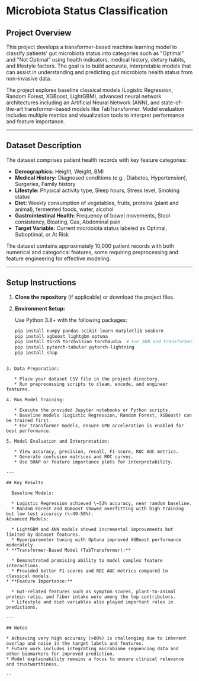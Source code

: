 

# Microbiota Status Classification

## Project Overview
This project develops a transformer-based machine learning model to classify patients' gut microbiota status into categories such as "Optimal" and "Not Optimal" using health indicators, medical history, dietary habits, and lifestyle factors. The goal is to build accurate, interpretable models that can assist in understanding and predicting gut microbiota health status from non-invasive data.

The project explores baseline classical models (Logistic Regression, Random Forest, XGBoost, LightGBM), advanced neural network architectures including an Artificial Neural Network (ANN), and state-of-the-art transformer-based models like TabTransformer. Model evaluation includes multiple metrics and visualization tools to interpret performance and feature importance.

---

## Dataset Description
The dataset comprises patient health records with key feature categories:

- **Demographics:** Height, Weight, BMI  
- **Medical History:** Diagnosed conditions (e.g., Diabetes, Hypertension), Surgeries, Family history  
- **Lifestyle:** Physical activity type, Sleep hours, Stress level, Smoking status  
- **Diet:** Weekly consumption of vegetables, fruits, proteins (plant and animal), fermented foods, water, alcohol  
- **Gastrointestinal Health:** Frequency of bowel movements, Stool consistency, Bloating, Gas, Abdominal pain  
- **Target Variable:** Current microbiota status labeled as Optimal, Suboptimal, or At Risk

The dataset contains approximately 10,000 patient records with both numerical and categorical features, some requiring preprocessing and feature engineering for effective modeling.

---

## Setup Instructions

1. **Clone the repository** (if applicable) or download the project files.

2. **Environment Setup:**

   Use Python 3.8+ with the following packages:

   ```bash
   pip install numpy pandas scikit-learn matplotlib seaborn
   pip install xgboost lightgbm optuna
   pip install torch torchvision torchaudio  # For ANN and transformer models
   pip install pytorch-tabular pytorch-lightning
   pip install shap
````

3. Data Preparation:

   * Place your dataset CSV file in the project directory.
   * Run preprocessing scripts to clean, encode, and engineer features.

4. Run Model Training:

   * Execute the provided Jupyter notebooks or Python scripts.
   * Baseline models (Logistic Regression, Random Forest, XGBoost) can be trained first.
   * For transformer models, ensure GPU acceleration is enabled for best performance.

5. Model Evaluation and Interpretation:

   * View accuracy, precision, recall, F1-score, ROC AUC metrics.
   * Generate confusion matrices and ROC curves.
   * Use SHAP or feature importance plots for interpretability.

---

## Key Results

  Baseline Models:

  * Logistic Regression achieved \~52% accuracy, near random baseline.
  * Random Forest and XGBoost showed overfitting with high training but low test accuracy (\~49-50%).
Advanced Models:

  * LightGBM and ANN models showed incremental improvements but limited by dataset features.
  * Hyperparameter tuning with Optuna improved XGBoost performance moderately.
* **Transformer-Based Model (TabTransformer):**

  * Demonstrated promising ability to model complex feature interactions.
  * Provided better F1-scores and ROC AUC metrics compared to classical models.
* **Feature Importance:**

  * Gut-related features such as symptom scores, plant-to-animal protein ratio, and fiber intake were among the top contributors.
  * Lifestyle and diet variables also played important roles in predictions.

---

## Notes

* Achieving very high accuracy (>80%) is challenging due to inherent overlap and noise in the target labels and features.
* Future work includes integrating microbiome sequencing data and other biomarkers for improved prediction.
* Model explainability remains a focus to ensure clinical relevance and trustworthiness.

--
